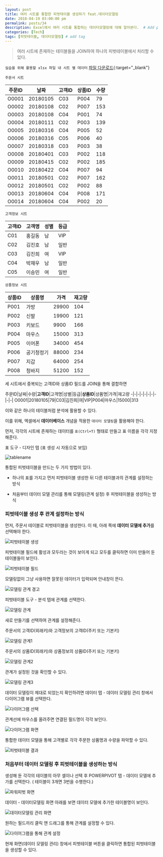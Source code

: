 ```yaml
---
layout: post
title: 여러 시트를 통합한 피벗테이블 생성하기 feat.데이터모델링
date: 2018-04-19 03:00:00 pm
permalink: posts/34
description: Excel에서 여러 시트를 통합하는 데이터모델링에 대해 알아본다.  # Add post description (optional)
categories: [Tech]
tags: [피벗테이블, 데이터모델링] # add tag
---
```


> 여러 시트에 존재하는 테이블들을 JOIN하여 하나의 피벗테이블에서 처리할 수 있다.

`실습을 위해 활용할 xlsx 파일 내 시트 별 데이터` [파일 다운로드](http://yahwang.github.io/assets/files/orders.xlsx){:target="_blank"}

`주문서 시트`

주문ID|날짜|고객ID|상품ID|수량
------|----|------|------|----
O0001|20180105|C03|P004|79
O0002|20180108|C02|P007|153
O0003|20180108|C04|P001|74
O0004|20180111|C02|P003|139
O0005|20180316|C04|P005|52
O0006|20180316|C05|P006|40
O0007|20180318|C03|P003|38
O0008|20180401|C03|P002|118
O0009|20180415|C02|P002|185
O0010|20180422|C04|P007|94
O0011|20180501|C02|P007|162
O0012|20180501|C02|P002|88
O0013|20180604|C04|P008|171
O0014|20180604|C04|P002|20

`고객정보 시트`

고객ID|고객명|성별|등급
-----|------|----|----
C01|홍길동|남|VIP
C02|김진호|남|일반
C03|김진희|여|VIP
C04|박재우|남|일반
C05|이승민|여|일반

`상품정보 시트`

상품ID|상품명|가격|재고량
------|-----|-----|------
P001|가방|29900|104
P002|신발|19900|121
P003|키보드|9900|166
P004|마우스|15000|313
P005|이어폰|34000|454
P006|공기청정기|88000|234
P007|지갑|64000|254
P008|청바지|51200|152

세 시트에서 중복되는 고객ID와 상품ID 필드를 JOIN을 통해 결합하면

주문ID|날짜|수량|**고객ID**|고객명|성별|등급|**상품ID**|상품명|가격|재고량
-|-|-|-|-|-|-|-|-|-|
O0001|20180105|79|C03|김진희|여|VIP|P004|마우스|15000|313

이와 같은 하나의 테이블처럼 분석에 활용할 수 있다.

이를 위해, 엑셀에서 **데이터베이스** 개념을 적용한 `데이터 모델링`을 활용해야 한다.

먼저, 각각의 시트에 존재하는 데이터를 `표(Ctrl+T)` 형태로 만들고 표 이름을 각각 지정해준다.

표 도구 - 디자인 탭 (표 생성 시 자동으로 보임)

![tablename]({{site.baseurl}}/assets/img/excel/tablename.jpg)

통합된 피벗테이블을 만드는 두 가지 방법이 있다.

* 하나의 표를 가지고 먼저 피벗테이블 생성한 뒤 다른 테이블과의 관계를 설정하는 방식

* 처음부터 데이터 모델 관리를 통해 모델링(관계 설정) 후 피벗테이블을 생성하는 방식

### 피벗테이블 생성 후 관계 설정하는 방식

먼저, 주문서 테이블로 피벗테이블을 생성한다. 이 때, 아래 쪽에 **데이터 모델에 추가**를 선택해야 한다.

![피벗테이블 생성]({{site.baseurl}}/assets/img/excel/createpivottable.jpg)

피벗테이블 필드에 활성과 모두라는 것이 보이게 되고 모두를 클릭하면 이미 만들어 둔 테이블들이 보인다.

![피벗테이블 필드]({{site.baseurl}}/assets/img/excel/pivotfield.jpg)

모델링없이 그냥 사용하면 잘못된 데이터가 입력되며 안내창이 뜬다.

![모델링 관계 경고]({{site.baseurl}}/assets/img/excel/relationerror.jpg)

피벗테이블 도구 - 분석 탭에 관계를 선택한다.

![모델링 관계]({{site.baseurl}}/assets/img/excel/relation.jpg)

새로 만들기를 선택하여 관계를 설정해준다.

주문서의 고객ID(외래키)와 고객정보의 고객ID(주키 또는 기본키)

![모델링 관계1]({{site.baseurl}}/assets/img/excel/relation1.jpg)

주문서의 상품ID(외래키)와 상품정보의 상품ID(주키 또는 기본키)

![모델링 관계2]({{site.baseurl}}/assets/img/excel/relation2.jpg)

관계가 설정된 것을 확인할 수 있다.

![모델링 관계3]({{site.baseurl}}/assets/img/excel/relation3.jpg)

데이터 모델링이 제대로 되었는지 확인하려면 데이터 탭 - 데이터 모델링 관리 창에서 다이어그램 뷰를 선택한다.

![다이어그램 선택]({{site.baseurl}}/assets/img/excel/diagram.jpg)

관계선에 마우스를 올려주면 연결된 필드명이 각각 보인다.

![다이어그램 화면]({{site.baseurl}}/assets/img/excel/diagramview.jpg)

통합한 데이터 모델을 통해 고객별로 각각 주문한 상품명과 수량을 파악할 수 있다.

![피벗테이블 결과]({{site.baseurl}}/assets/img/excel/pivotresult.jpg)

### 처음부터 데이터 모델링 후 피벗테이블을 생성하는 방식

생성해 둔 각각의 테이블의 아무 셀이나 선택 후 POWERPIVOT 탭 - 데이터 모델에 추가를 선택한다. ( 테이블이 3개면 3번을 수행한다.)

![파워피벗 화면]({{site.baseurl}}/assets/img/excel/powerpivot.jpg)

데이터 - 데이터모델링 화면 아래를 보면 데이터 모델에 추가한 테이블명이 보인다.

![데이터모델링 관리 화면]({{site.baseurl}}/assets/img/excel/datamodelview.jpg)

원하는 필드끼리 클릭 앤 드래그를 통해 관계를 설정할 수 있다.

![다이어그램을 통해 관계 설정]({{site.baseurl}}/assets/img/excel/diagramdrag.jpg)

현재 화면(데이터 모델링 관리) 창에서 피벗테이블 버튼을 클릭하면 통합된 피벗테이블을 생성할 수 있다.


